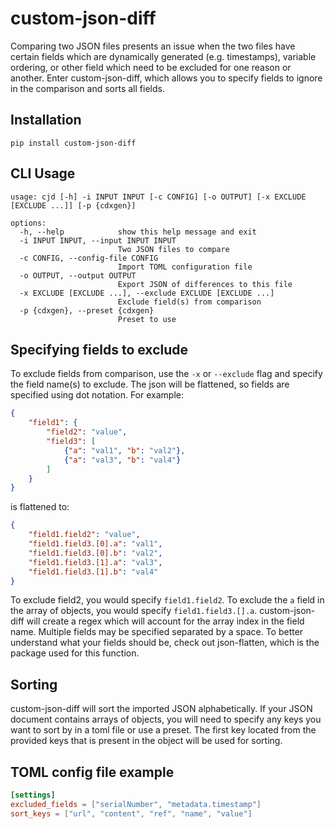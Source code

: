 # custom-json-diff

Comparing two JSON files presents an issue when the two files have certain fields which are 
dynamically generated (e.g. timestamps), variable ordering, or other field which need to be 
excluded for one reason or another. Enter custom-json-diff, which allows you to specify fields to 
ignore in the comparison and sorts all fields.



## Installation
`pip install custom-json-diff`

## CLI Usage
```
usage: cjd [-h] -i INPUT INPUT [-c CONFIG] [-o OUTPUT] [-x EXCLUDE [EXCLUDE ...]] [-p {cdxgen}]

options:
  -h, --help            show this help message and exit
  -i INPUT INPUT, --input INPUT INPUT
                        Two JSON files to compare
  -c CONFIG, --config-file CONFIG
                        Import TOML configuration file
  -o OUTPUT, --output OUTPUT
                        Export JSON of differences to this file
  -x EXCLUDE [EXCLUDE ...], --exclude EXCLUDE [EXCLUDE ...]
                        Exclude field(s) from comparison
  -p {cdxgen}, --preset {cdxgen}
                        Preset to use

```

## Specifying fields to exclude

To exclude fields from comparison, use the `-x` or `--exclude` flag and specify the field name(s) 
to exclude. The json will be flattened, so fields are specified using dot notation. For example:

```json
{
    "field1": {
        "field2": "value", 
        "field3": [
            {"a": "val1", "b": "val2"}, 
            {"a": "val3", "b": "val4"}
        ]
    }
}
```

is flattened to:
```json
{
    "field1.field2": "value",
    "field1.field3.[0].a": "val1",
    "field1.field3.[0].b": "val2",
    "field1.field3.[1].a": "val3",
    "field1.field3.[1].b": "val4"
}
```

To exclude field2, you would specify `field1.field2`. To exclude the `a` field in the array of 
objects, you would specify `field1.field3.[].a`. custom-json-diff will create a regex which will 
account for the array index in the field name. Multiple fields may be specified separated by a 
space. To better understand what your fields should be, check out json-flatten, which is the 
package used for this function.

## Sorting

custom-json-diff will sort the imported JSON alphabetically. If your JSON document contains arrays 
of objects, you will need to specify any keys you want to sort by in a toml file or use a preset.
The first key located from the provided keys that is present in the object will be used for sorting.

## TOML config file example

```toml
[settings]
excluded_fields = ["serialNumber", "metadata.timestamp"]
sort_keys = ["url", "content", "ref", "name", "value"]
```